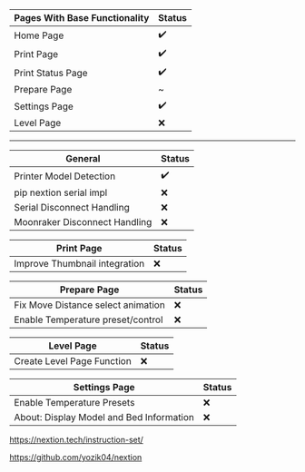 | Pages With Base Functionality | Status |
|-------------------------------|--------|
| Home Page                     | ✔️      |
| Print Page                    | ✔️      |
| Print Status Page             | ✔️      |
| Prepare Page                  | ~      |
| Settings Page                 | ✔️      |
| Level Page                    | ❌     |

------------------------------------------


| General                  | Status |
|------------------------------|--------|
| Printer Model Detection      | ✔️      |
| pip nextion serial impl      | ❌     |
| Serial Disconnect Handling   | ❌     |
| Moonraker Disconnect Handling| ❌     |


| Print Page               | Status |
|------------------------------|--------|
| Improve Thumbnail integration| ❌     |


| Prepare Page                      | Status |
|---------------------------------------|--------|
| Fix Move Distance select animation    | ❌     |
| Enable Temperature preset/control     | ❌     |


| Level Page              | Status |
|-----------------------------|--------|
| Create Level Page Function  | ❌     |


| Settings Page                      | Status |
|----------------------------------------|--------|
| Enable Temperature Presets             | ❌      |
| About: Display Model and Bed Information| ❌      |


https://nextion.tech/instruction-set/

https://github.com/yozik04/nextion
